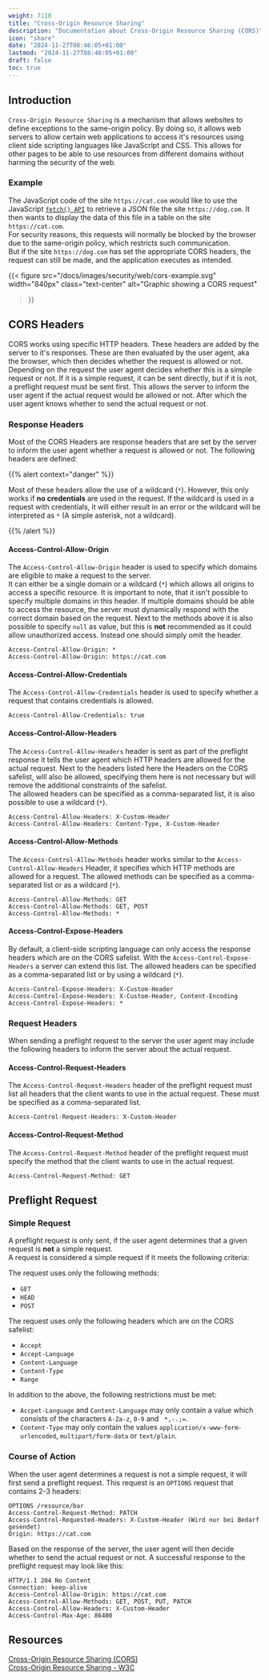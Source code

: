 ```yaml
---
weight: 7110
title: "Cross-Origin Resource Sharing"
description: "Documentation about Cross-Origin Resource Sharing (CORS)"
icon: "share"
date: "2024-11-27T08:46:05+01:00"
lastmod: "2024-11-27T08:46:05+01:00"
draft: false
toc: true
---
```


## Introduction

`Cross-Origin Resource Sharing` is a mechanism that allows websites to define
exceptions to the same-origin policy. By doing so, it allows web servers to
allow certain web applications to access it's resources using client side
scripting languages like JavaScript and CSS. This allows for other pages to be
able to use resources from different domains without harming the security of the
web.

### Example

The JavaScript code of the site `https://cat.com` would like to use the
JavaScript [`fetch() API`](https://developer.mozilla.org/en-US/docs/Web/API/Window/fetch) to retrieve a JSON file the site `https://dog.com`.
It then wants to display the data of this file in a table on the site
`https://cat.com`.  
For security reasons, this requests will normally be blocked by the browser due
to the same-origin policy, which restricts such communication.  
But if the site `https://dog.com` has set the appropriate CORS headers, the
request can still be made, and the application executes as intended.

{{< figure
  src="/docs/images/security/web/cors-example.svg"
  width="840px"
  class="text-center"
  alt="Graphic showing a CORS request"
>}}

## CORS Headers

CORS works using specific HTTP headers. These headers are added by the server to
it's responses. These are then evaluated by the user agent, aka the browser,
which then decides whether the request is allowed or not. Depending on the
request the user agent decides whether this is a simple request or not. If it
is a simple request, it can be sent directly, but if it is not, a preflight
request must be sent first. This allows the server to inform the user agent
if the actual request would be allowed or not. After which the user agent
knows whether to send the actual request or not.

### Response Headers

Most of the CORS Headers are response headers that are set by the server to
inform the user agent whether a request is allowed or not. The following headers
are defined:

{{% alert context="danger" %}}

Most of these headers allow the use of a wildcard (`*`). However, this only
works if **no credentials** are used in the request. If the wildcard is used
in a request with credentials, it will either result in an error or the wildcard
will be interpreted as `*` (A simple asterisk, not a wildcard).

{{% /alert %}}

#### Access-Control-Allow-Origin

The `Access-Control-Allow-Origin` header is used to specify which domains are
eligible to make a request to the server.  
It can either be a single domain or a wildcard (`*`) which allows all origins
to access a specific resource. It is important to note, that it isn't possible
to specify multiple domains in this header. If multiple domains should be able
to access the resource, the server must dynamically respond with the correct
domain based on the request. Next to the methods above it is also possible to
specify `null` as value, but this is **not** recommended as it could allow
unauthorized access. Instead one should simply omit the header.

```http
Access-Control-Allow-Origin: *
Access-Control-Allow-Origin: https://cat.com
```

#### Access-Control-Allow-Credentials

The `Access-Control-Allow-Credentials` header is used to specify whether a
request that contains credentials is allowed.

```http
Access-Control-Allow-Credentials: true
```

#### Access-Control-Allow-Headers

The `Access-Control-Allow-Headers` header is sent as part of the preflight
response it tells the user agent which HTTP headers are allowed for the actual
request. Next to the headers listed here the Headers on the CORS safelist, will
also be allowed, specifying them here is not necessary but will remove the
additional constraints of the safelist.  
The allowed headers can be specified as a comma-separated list, it is also
possible to use a wildcard (`*`).

```http
Access-Control-Allow-Headers: X-Custom-Header
Access-Control-Allow-Headers: Content-Type, X-Custom-Header
```

#### Access-Control-Allow-Methods

The `Access-Control-Allow-Methods` header works similar to the
`Access-Control-Allow-Headers` Header, it specifies which HTTP methods are
allowed for a request. The allowed methods can be specified as a comma-separated
list or as a wildcard (`*`).

```http
Access-Control-Allow-Methods: GET
Access-Control-Allow-Methods: GET, POST
Access-Control-Allow-Methods: *
```

#### Access-Control-Expose-Headers

By default, a client-side scripting language can only access the response
headers which are on the CORS safelist. With the `Access-Control-Expose-Headers`
a server can extend this list. The allowed headers can be specified as a
comma-separated list or by using a wildcard (`*`).

```http
Access-Control-Expose-Headers: X-Custom-Header
Access-Control-Expose-Headers: X-Custom-Header, Content-Encoding
Access-Control-Expose-Headers: *
```

### Request Headers

When sending a preflight request to the server the user agent may include the
following headers to inform the server about the actual request.

#### Access-Control-Request-Headers

The `Access-Control-Request-Headers` header of the preflight request must list
all headers that the client wants to use in the actual request. These must be
specified as a comma-separated list.

```http
Access-Control-Request-Headers: X-Custom-Header
```

#### Access-Control-Request-Method

The `Access-Control-Request-Method` header of the preflight request must specify
the method that the client wants to use in the actual request.

```http
Access-Control-Request-Method: GET
```

## Preflight Request

### Simple Request

A preflight request is only sent, if the user agent determines that a given
request is **not** a simple request.  
A request is considered a simple request if it meets the following criteria:

The request uses only the following methods:

- `GET`
- `HEAD`
- `POST`

The request uses only the following headers which are on the CORS safelist:

- `Accept`
- `Accept-Language`
- `Content-Language`
- `Content-Type`
- `Range`

In addition to the above, the following restrictions must be met:

- `Accpet-Language` and `Content-Language` may only contain a value which
  consists of the characters `A-Za-z`, `0-9` and ` *,-.;=`.
- `Content-Type` may only contain the values `application/x-www-form-urlencoded`,
  `multipart/form-data` or `text/plain`.

### Course of Action

When the user agent determines a request is not a simple request, it will first
send a preflight request. This request is an `OPTIONS` request that contains 2-3
headers:

```http
OPTIONS /resource/bar
Access-Control-Request-Method: PATCH
Access-Control-Requested-Headers: X-Custom-Header (Wird nur bei Bedarf gesendet)
Origin: https://cat.com
```

Based on the response of the server, the user agent will then decide whether to
send the actual request or not. A successful response to the preflight request
may look like this:

```http
HTTP/1.1 204 No Content
Connection: keep-alive
Access-Control-Allow-Origin: https://cat.com
Access-Control-Allow-Methods: GET, POST, PUT, PATCH
Access-Control-Allow-Headers: X-Custom-Header
Access-Control-Max-Age: 86400
```


## Resources

[Cross-Origin Resource Sharing (CORS)](https://developer.mozilla.org/en-US/docs/Web/HTTP/CORS)  
[Cross-Origin Resource Sharing - W3C](https://www.w3.org/TR/2020/SPSD-cors-20200602/)

